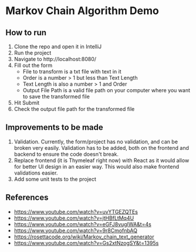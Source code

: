 # Markov Chain Algorithm Demo

## How to run
1) Clone the repo and open it in IntelliJ
2) Run the project 
3) Navigate to http://localhost:8080/
4) Fill out the form 
   * File to transform is a txt file with text in it
   * Order is a number > 1 but less than Text Length
   * Text Length is also a number > 1 and Order
   * Output File Path is a valid file path on your computer where you want to save the transformed file 
5) Hit Submit
6) Check the output file path for the transformed file

## Improvements to be made
1) Validation. Currently, the form/project has no validation, and can be broken very easily. Validation has to be added, both on the frontend and backend to ensure the code doesn't break. 
2) Replace frontend (it is Thymeleaf right now) with React as it would allow for better UI design in an easier way. This would also make frontend validations easier.
3) Add some unit tests to the project

## References
* https://www.youtube.com/watch?v=uvYTGEZQTEs
* https://www.youtube.com/watch?v=jtHBfLtMq4U  
* https://www.youtube.com/watch?v=eGFJ8vugIWA&t=4s 
* https://www.youtube.com/watch?v=9r8CmofnbAQ
* https://rosettacode.org/wiki/Markov_chain_text_generator
* https://www.youtube.com/watch?v=Gs2xtNzogSY&t=1395s
